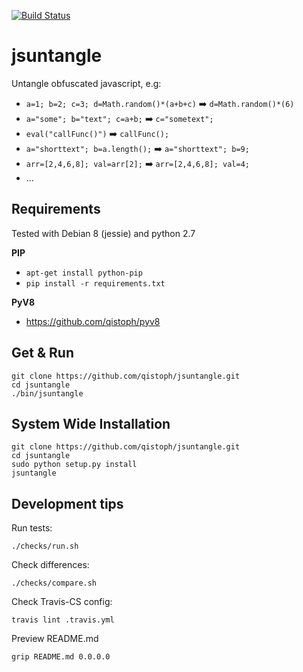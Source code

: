[![Build Status](https://travis-ci.org/qistoph/jsuntangle.svg?branch=master)](https://travis-ci.org/qistoph/jsuntangle)

jsuntangle
==========

Untangle obfuscated javascript, e.g:
- `a=1; b=2; c=3; d=Math.random()*(a+b+c)` :arrow_right: `d=Math.random()*(6)`
- `a="some"; b="text"; c=a+b;` :arrow_right: `c="sometext";`
- `eval("callFunc()")` :arrow_right: `callFunc();`
- `a="shorttext"; b=a.length();` :arrow_right: `a="shorttext"; b=9;`
- `arr=[2,4,6,8]; val=arr[2];` :arrow_right: `arr=[2,4,6,8]; val=4;`
- ...

Requirements
------------
Tested with Debian 8 (jessie) and python 2.7

**PIP**
- `apt-get install python-pip`
- `pip install -r requirements.txt`


**PyV8**
- https://github.com/qistoph/pyv8

Get & Run
---------
```
git clone https://github.com/qistoph/jsuntangle.git
cd jsuntangle
./bin/jsuntangle
```

System Wide Installation
------------------------
```
git clone https://github.com/qistoph/jsuntangle.git
cd jsuntangle
sudo python setup.py install
jsuntangle
```
Development tips
----------------
Run tests:
```
./checks/run.sh
```

Check differences:
```
./checks/compare.sh
```

Check Travis-CS config:
```
travis lint .travis.yml
```

Preview README.md
```
grip README.md 0.0.0.0
```
